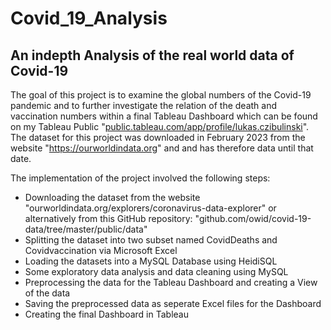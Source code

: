 # Covid_19_Analysis

## An indepth Analysis of the real world data of Covid-19


The goal of this project is to examine the global numbers of the Covid-19 pandemic and to further investigate the relation of the death and vaccination numbers within a final Tableau Dashboard which can be found on my Tableau Public "[public.tableau.com/app/profile/lukas.czibulinski](https://public.tableau.com/app/profile/lukas.czibulinski)". The dataset for this project was downloaded in February 2023 from the website "https://ourworldindata.org" and and has therefore data until that date.

The implementation of the project involved the following steps:
 * Downloading the dataset from the website "ourworldindata.org/explorers/coronavirus-data-explorer" or alternatively from this GitHub repository: "github.com/owid/covid-19-data/tree/master/public/data"
 * Splitting the dataset into two subset named CovidDeaths and Covidvaccination via Microsoft Excel 
 * Loading the datasets into a MySQL Database using HeidiSQL
 * Some exploratory data analysis and data cleaning using MySQL
 * Preprocessing the data for the Tableau Dashboard and creating a View of the data
 *  Saving the preprocessed data as seperate Excel files for the Dashboard
 *  Creating the final Dashboard in Tableau
